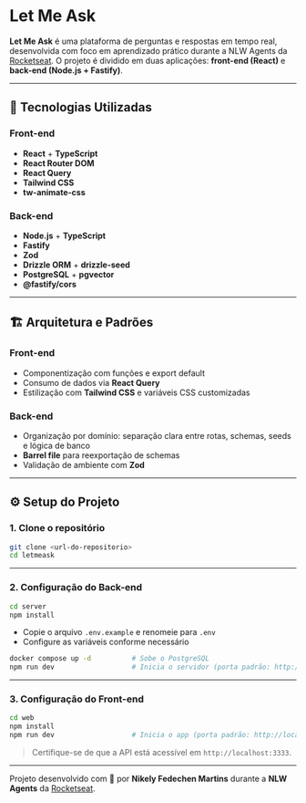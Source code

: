 # Let Me Ask

**Let Me Ask** é uma plataforma de perguntas e respostas em tempo real, desenvolvida com foco em aprendizado prático durante a NLW Agents da [Rocketseat](https://rocketseat.com.br). O projeto é dividido em duas aplicações: **front-end (React)** e **back-end (Node.js + Fastify)**.

---

## 🧰 Tecnologias Utilizadas

### Front-end
- **React** + **TypeScript**
- **React Router DOM**
- **React Query**
- **Tailwind CSS**
- **tw-animate-css**

### Back-end
- **Node.js** + **TypeScript**
- **Fastify**
- **Zod**
- **Drizzle ORM** + **drizzle-seed**
- **PostgreSQL** + **pgvector**
- **@fastify/cors**

---

## 🏗️ Arquitetura e Padrões

### Front-end
- Componentização com funções e export default
- Consumo de dados via **React Query**
- Estilização com **Tailwind CSS** e variáveis CSS customizadas

### Back-end
- Organização por domínio: separação clara entre rotas, schemas, seeds e lógica de banco
- **Barrel file** para reexportação de schemas
- Validação de ambiente com **Zod**

---

## ⚙️ Setup do Projeto

### 1. Clone o repositório
```bash
git clone <url-do-repositorio>
cd letmeask
```

---

### 2. Configuração do Back-end

```bash
cd server
npm install
```

- Copie o arquivo `.env.example` e renomeie para `.env`
- Configure as variáveis conforme necessário

```bash
docker compose up -d          # Sobe o PostgreSQL
npm run dev                   # Inicia o servidor (porta padrão: http://localhost:3333)
```

---

### 3. Configuração do Front-end

```bash
cd web
npm install
npm run dev                   # Inicia o app (porta padrão: http://localhost:5173)
```

> Certifique-se de que a API está acessível em `http://localhost:3333`.

---

Projeto desenvolvido com 💜 por **Nikely Fedechen Martins** durante a **NLW Agents** da [Rocketseat](https://rocketseat.com.br).
